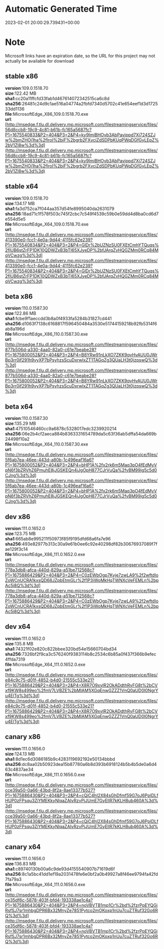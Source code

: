 # Automatic Generated Time
2023-02-01 20:00:29.739431+00:00

# Note
Microsoft links have an expiration date, so the URL for this project may not actually be available for download

## stable x86
**version**:109.0.1518.70  
**size**:122.42 MB  
**sha1**:cc20a11ffcfd33fab1d467614072342515ca6c8d  
**sha256**:26481c24d9c1ae516a04774a2fbfd7340d5702c41e654eef1d3d172533dd1136  
**file**:MicrosoftEdge_X86_109.0.1518.70.exe  
**url**:[http://msedge.f.tlu.dl.delivery.mp.microsoft.com/filestreamingservice/files/56d8ccb8-19c9-4c81-b61b-fc165a5687fc?P1=1675540833&P2=404&P3=2&P4=ky9ImiBHOvb3AbPavjppd7Xj724SZJw%2bmZHOi1ha%2flroI%2bjF%2bgrb2FXvciZdSDPbKUqPWqDGfGyLEpZ%2bV1Zl8w%3d%3d](http://msedge.f.tlu.dl.delivery.mp.microsoft.com/filestreamingservice/files/56d8ccb8-19c9-4c81-b61b-fc165a5687fc?P1=1675540833&P2=404&P3=2&P4=ky9ImiBHOvb3AbPavjppd7Xj724SZJw%2bmZHOi1ha%2flroI%2bjF%2bgrb2FXvciZdSDPbKUqPWqDGfGyLEpZ%2bV1Zl8w%3d%3d)  

## stable x64
**version**:109.0.1518.70  
**size**:134.17 MB  
**sha1**:fa3d752ca7f044aa357d54fe8995040da2631079  
**sha256**:18ad71c1f578f503c745f2cbc7c549f4539c59b0e59dd4d8ba0cd6d7e554d5e5  
**file**:MicrosoftEdge_X64_109.0.1518.70.exe  
**url**:[http://msedge.f.tlu.dl.delivery.mp.microsoft.com/filestreamingservice/files/413390e0-fcc1-4e0a-9d44-4115fc62e239?P1=1675540834&P2=404&P3=2&P4=GlDr%2bUZNzSU0FXEtCmhYTQuqs%2fIUB6stZrFP1DK10QDWZxB3bTI65XJyeDP%2bfJArqZvHQGZMm0RCq84MqVCwzg%3d%3d](http://msedge.f.tlu.dl.delivery.mp.microsoft.com/filestreamingservice/files/413390e0-fcc1-4e0a-9d44-4115fc62e239?P1=1675540834&P2=404&P3=2&P4=GlDr%2bUZNzSU0FXEtCmhYTQuqs%2fIUB6stZrFP1DK10QDWZxB3bTI65XJyeDP%2bfJArqZvHQGZMm0RCq84MqVCwzg%3d%3d)  

## beta x86
**version**:110.0.1587.30  
**size**:122.86 MB  
**sha1**:fcbe9f1aeccdd3b8a0f4933fa5284b31827cd441  
**sha256**:d1063f7138c6168817f596450484a3530e51744159218b92fb5314f6ab8a196d  
**file**:MicrosoftEdge_X86_110.0.1587.30.exe  
**url**:[http://msedge.f.tlu.dl.delivery.mp.microsoft.com/filestreamingservice/files/877b506d-a330-4aa0-82a0-c61e7beabe28?P1=1675800052&P2=404&P3=2&P4=B8YRw91nLkXO7ZKK9qyHvAUU0JWrBp3rr0if291h9vyXP7bPsyhzsScuDxrwIxZT1TAGqZg3QUaLH3t0jzpswQ%3d%3d](http://msedge.f.tlu.dl.delivery.mp.microsoft.com/filestreamingservice/files/877b506d-a330-4aa0-82a0-c61e7beabe28?P1=1675800052&P2=404&P3=2&P4=B8YRw91nLkXO7ZKK9qyHvAUU0JWrBp3rr0if291h9vyXP7bPsyhzsScuDxrwIxZT1TAGqZg3QUaLH3t0jzpswQ%3d%3d)  

## beta x64
**version**:110.0.1587.30  
**size**:135.29 MB  
**sha1**:47510546460cc9a6878c5328017edc3239920214  
**sha256**:06e2b4cf2aeca884b8363331654789da5c63f36ab5dffa54da669b24498f10a2  
**file**:MicrosoftEdge_X64_110.0.1587.30.exe  
**url**:[http://msedge.f.tlu.dl.delivery.mp.microsoft.com/filestreamingservice/files/5f6ab7ea-46ee-443d-a80b-1c496eaf16a6?P1=1675800052&P2=404&P3=2&P4=bHP1A%2fx2rk6m5Maq3pO4fEdMyVpN6f3bZRVhZ6PmuhE8jJGSKEQn4iJgOpH877CJrVuQa%2fvBM99ig5c5d0CJng%3d%3d](http://msedge.f.tlu.dl.delivery.mp.microsoft.com/filestreamingservice/files/5f6ab7ea-46ee-443d-a80b-1c496eaf16a6?P1=1675800052&P2=404&P3=2&P4=bHP1A%2fx2rk6m5Maq3pO4fEdMyVpN6f3bZRVhZ6PmuhE8jJGSKEQn4iJgOpH877CJrVuQa%2fvBM99ig5c5d0CJng%3d%3d)  

## dev x86
**version**:111.0.1652.0  
**size**:123.75 MB  
**sha1**:665ab8e995211f50973f85f9195dfd68a6fa7e96  
**sha256**:493e82977b313c30a9e61b0ee6c92e40298df82b30676937089f7fae129f3c14  
**file**:MicrosoftEdge_X86_111.0.1652.0.exe  
**url**:[http://msedge.f.tlu.dl.delivery.mp.microsoft.com/filestreamingservice/files/778a3db8-afca-440d-829a-a51be712568c?P1=1675886429&P2=404&P3=2&P4=C0zEWbOgp7Kyje7zwLA9%2f2wftdIoZoWCnUCRA1kxsQD68JZpbEtmGLr%2f1P3iWoMkHqTWNXcVeFEMLn%2bpAc5i8Q%3d%3d](http://msedge.f.tlu.dl.delivery.mp.microsoft.com/filestreamingservice/files/778a3db8-afca-440d-829a-a51be712568c?P1=1675886429&P2=404&P3=2&P4=C0zEWbOgp7Kyje7zwLA9%2f2wftdIoZoWCnUCRA1kxsQD68JZpbEtmGLr%2f1P3iWoMkHqTWNXcVeFEMLn%2bpAc5i8Q%3d%3d)  

## dev x64
**version**:111.0.1652.0  
**size**:135.8 MB  
**sha1**:74321f02e820c822bbee320bd54e15660704bd34  
**sha256**:7326bf2f9ca3c576240f9383114b8c2534c6b85a0f437f366b9efec4ffda7319  
**file**:MicrosoftEdge_X64_111.0.1652.0.exe  
**url**:[http://msedge.f.tlu.dl.delivery.mp.microsoft.com/filestreamingservice/files/e84c9c75-d01f-4852-b4d0-21555c533e21?P1=1675886429&P2=404&P3=2&P4=X8R7O9xyIR2OkADdthRyFG8t%2bCVxf9KW8s499eo%2fmV7LVBZE%2bMIAM1jXGqEnwGZZZ1VnQ0aUD0l0NgrYu4ElTg%3d%3d](http://msedge.f.tlu.dl.delivery.mp.microsoft.com/filestreamingservice/files/e84c9c75-d01f-4852-b4d0-21555c533e21?P1=1675886429&P2=404&P3=2&P4=X8R7O9xyIR2OkADdthRyFG8t%2bCVxf9KW8s499eo%2fmV7LVBZE%2bMIAM1jXGqEnwGZZZ1VnQ0aUD0l0NgrYu4ElTg%3d%3d)  

## canary x86
**version**:111.0.1656.0  
**size**:124.13 MB  
**sha1**:8d1ec6d3086185b9c4283119692192e50134bbbd  
**sha256**:dc8aa02b50923dea15b87780a6b8d393b6918124b5b4b5de0a6d463c4837ae34  
**file**:MicrosoftEdge_X86_111.0.1656.0.exe  
**url**:[http://msedge.f.tlu.dl.delivery.mp.microsoft.com/filestreamingservice/files/cce39a50-0a66-43bd-8f2a-8ae13377b527?P1=1675886430&P2=404&P3=2&P4=cQiC4hI2X84sGhDfmf59G7oJ6PplDLfHUP0zFPsqu3ZiYMEKkyNlqaZAIvRzvPjJUmE7GyEllR7kKLH8ub460A%3d%3d](http://msedge.f.tlu.dl.delivery.mp.microsoft.com/filestreamingservice/files/cce39a50-0a66-43bd-8f2a-8ae13377b527?P1=1675886430&P2=404&P3=2&P4=cQiC4hI2X84sGhDfmf59G7oJ6PplDLfHUP0zFPsqu3ZiYMEKkyNlqaZAIvRzvPjJUmE7GyEllR7kKLH8ub460A%3d%3d)  

## canary x64
**version**:111.0.1656.0  
**size**:136.83 MB  
**sha1**:c89740130b00a6c9de93d4155540907b71619d6f  
**sha256**:8c1a5bc41dd1ef19a2031478fe6e0bf2a0b49927a8f46ee9794fa42fd7fa79a3  
**file**:MicrosoftEdge_X64_111.0.1656.0.exe  
**url**:[http://msedge.f.tlu.dl.delivery.mp.microsoft.com/filestreamingservice/files/ce35df6c-5878-403f-bfd4-193338ae1c4a?P1=1675886430&P2=404&P3=2&P4=noVBVTB1mp1Cr%2bd%2fzrPpEYQGiRsfSJ7sr1mhbgDPR6Bx32MnyZe7851Pytco2mOKoxp1nUu7cuZTRuf32Go6RQ%3d%3d](http://msedge.f.tlu.dl.delivery.mp.microsoft.com/filestreamingservice/files/ce35df6c-5878-403f-bfd4-193338ae1c4a?P1=1675886430&P2=404&P3=2&P4=noVBVTB1mp1Cr%2bd%2fzrPpEYQGiRsfSJ7sr1mhbgDPR6Bx32MnyZe7851Pytco2mOKoxp1nUu7cuZTRuf32Go6RQ%3d%3d)  

